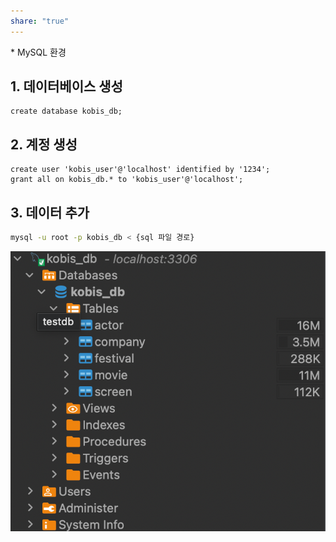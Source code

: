 ```yaml
---
share: "true"
---
```


\* MySQL 환경

## 1. 데이터베이스 생성

```mysql
create database kobis_db;
```

## 2. 계정 생성

```mysql
create user 'kobis_user'@'localhost' identified by '1234';
grant all on kobis_db.* to 'kobis_user'@'localhost';
```

## 3. 데이터 추가

```bash
mysql -u root -p kobis_db < {sql 파일 경로}
```

![Pasted image 20231030114620.png](./imgs/Pasted%20image%2020231030114620.png)

